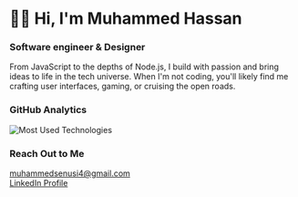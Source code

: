 <h1 align="left">👋🏿 Hi, I'm Muhammed Hassan</h1>

<h3 align="left"> Software engineer & Designer </h3>





<p align="left">From JavaScript to the depths of Node.js, I build with passion and bring ideas to life in the tech universe. When I'm not coding, you'll likely find me crafting user interfaces, gaming, or cruising the open roads.</p>





###  GitHub Analytics

<p align="left">
 <img src="https://github-readme-stats.vercel.app/api/top-langs/?username=muhammedsenusi&layout=compact&theme=dark" alt="Most Used Technologies" />
</p>




</p>

### Reach Out to Me
<p align="left">
  <!-- Replace `johnDoe` with your GitHub username -->
   <a href="mailto:muhammedsenusi4@gmail.com">muhammedsenusi4@gmail.com</a><br>
   <a href="https://www.linkedin.com/in/muhammed-hassan-7335151b5/">LinkedIn Profile</a>
</p>
